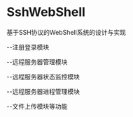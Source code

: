 # SshWebShell
基于SSH协议的WebShell系统的设计与实现

--注册登录模块

--远程服务器管理模块

--远程服务器状态监控模块

--远程服务器进程管理模块

--文件上传模块等功能
